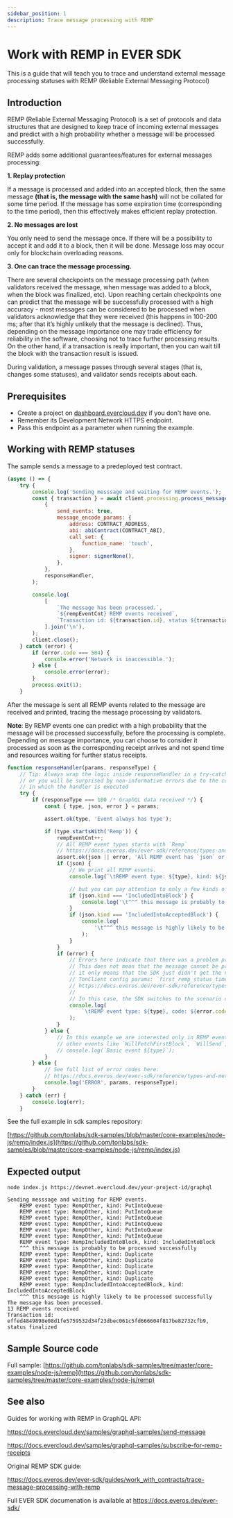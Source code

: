 ```yaml
---
sidebar_position: 1
description: Trace message processing with REMP
---
```


# Work with REMP in EVER SDK

This is a guide that will teach you to trace and understand external message processing statuses with REMP (Reliable External Messaging Protocol)

## Introduction

REMP (Reliable External Messaging Protocol) is a set of protocols and data structures that are designed to keep trace of incoming external messages and predict with a high probability whether a message will be processed successfully.

REMP adds some additional guarantees/features for external messages processing:


**1. Replay protection**

   If a message is processed and added into an accepted block, then the same message **(that is, the message with the same hash)** will not be collated for some time period. If the message has some expiration time (corresponding to the time period), then this effectively makes efficient replay protection.

**2. No messages are lost**

You only need to send the message once. If there will be a possibility to accept it and add it to a block, then it will be done. Message loss may occur only for blockchain overloading reasons.

**3. One can trace the message processing.**

There are several checkpoints on the message processing path (when validators received the message, when message was added to a block, when the block was finalized, etc). Upon reaching certain checkpoints one can predict that the message will be successfully processed with a high accuracy - most messages can be considered to be processed when validators acknowledge that they were received (this happens in 100-200 ms; after that it’s highly unlikely that the message is declined). Thus, depending on the message importance one may trade efficiency for reliability in the software, choosing not to trace further processing results. On the other hand, if a transaction is really important, then you can wait till the block with the transaction result is issued.

During validation, a message passes through several stages (that is, changes some statuses), and validator sends receipts about each.

## Prerequisites

* Create a project on [dashboard.evercloud.dev](https://dashboard.evercloud.dev) if you don't have one.
* Remember its Development Network HTTPS endpoint.
* Pass this endpoint as a parameter when running the example.

## Working with REMP statuses

The sample sends a message to a predeployed test contract.

```javascript
(async () => {
    try {
        console.log('Sending messsage and waiting for REMP events.');
        const { transaction } = await client.processing.process_message(
            {
                send_events: true,
                message_encode_params: {
                    address: CONTRACT_ADDRESS,
                    abi: abiContract(CONTRACT_ABI),
                    call_set: {
                        function_name: 'touch',
                    },
                    signer: signerNone(),
                },
            },
            responseHandler,
        );

        console.log(
            [
                `The message has been processed.`,
                `${rempEventCnt} REMP events received`,
                `Transaction id: ${transaction.id}, status ${transaction.status_name}`,
            ].join('\n'),
        );
        client.close();
    } catch (error) {
        if (error.code === 504) {
            console.error('Network is inaccessible.');
        } else {
            console.error(error);
        }
        process.exit(1);
    }

```

After the message is sent all REMP events related to the message are received and printed, tracing the message processing by validators.

**Note**: By REMP events one can predict with a high probability that the message will be processed successfully, before the processing is complete. Depending on message importance, you can choose to consider it processed as soon as the corresponding receipt arrives and not spend time and resources waiting for further status receipts.

```javascript
function responseHandler(params, responseType) {
    // Tip: Always wrap the logic inside responseHandler in a try-catch block
    // or you will be surprised by non-informative errors due to the context
    // in which the handler is executed
    try {
        if (responseType === 100 /* GraphQL data received */) {
            const { type, json, error } = params;

            assert.ok(type, 'Event always has type');

            if (type.startsWith('Remp')) {
                rempEventCnt++;
                // All REMP event types starts with `Remp`
                // https://docs.everos.dev/ever-sdk/reference/types-and-methods/mod_processing#processingevent
                assert.ok(json || error, 'All REMP event has `json` or `error` property');
                if (json) {
                    // We print all REMP events.
                    console.log(`\tREMP event type: ${type}, kind: ${json.kind}`);

                    // but you can pay attention to only a few kinds of events:
                    if (json.kind === 'IncludedIntoBlock') {
                        console.log('\t^^^ this message is probably to be processed successfully');
                    }
                    if (json.kind === 'IncludedIntoAcceptedBlock') {
                        console.log(
                            '\t^^^ this message is highly likely to be processed successfully',
                        );
                    }
                }
                if (error) {
                    // Errors here indicate that there was a problem processing the REMP.
                    // This does not mean that the message cannot be processed successfully,
                    // it only means that the SDK just didn't get the next status at the expected time, see
                    // TonClient config params: `first_remp_status_timeout`, `next_remp_status_timeout`
                    // https://docs.everos.dev/ever-sdk/reference/types-and-methods/mod_client#networkconfig
                    //
                    // In this case, the SDK switches to the scenario of waiting for a standby transaction (sequential block reading).
                    console.log(
                        `\tREMP event type: ${type}, code: ${error.code}, message: ${error.message}`,
                    );
                }
            } else {
                // In this example we are interested only in REMP events, so we skip
                // other events like `WillFetchFirstBlock`, `WillSend`, `DidSend`.
                // console.log(`Basic event ${type}`);
            }
        } else {
            // See full list of error codes here:
            // https://docs.everos.dev/ever-sdk/reference/types-and-methods/mod_net#neterrorcode
            console.log('ERROR', params, responseType);
        }
    } catch (err) {
        console.log(err);
    }
```

See the full example in sdk samples repository:

[https://github.com/tonlabs/sdk-samples/blob/master/core-examples/node-js/remp/index.js](https://github.com/tonlabs/sdk-samples/blob/master/core-examples/node-js/remp/index.js)

## Expected output

```
node index.js https://devnet.evercloud.dev/your-project-id/graphql

Sending messsage and waiting for REMP events.
	REMP event type: RempOther, kind: PutIntoQueue
	REMP event type: RempOther, kind: PutIntoQueue
	REMP event type: RempOther, kind: PutIntoQueue
	REMP event type: RempOther, kind: PutIntoQueue
	REMP event type: RempOther, kind: PutIntoQueue
	REMP event type: RempOther, kind: PutIntoQueue
	REMP event type: RempIncludedIntoBlock, kind: IncludedIntoBlock
	^^^ this message is probably to be processed successfully
	REMP event type: RempOther, kind: Duplicate
	REMP event type: RempOther, kind: Duplicate
	REMP event type: RempOther, kind: Duplicate
	REMP event type: RempOther, kind: Duplicate
	REMP event type: RempOther, kind: Duplicate
	REMP event type: RempIncludedIntoAcceptedBlock, kind: IncludedIntoAcceptedBlock
	^^^ this message is highly likely to be processed successfully
The message has been processed.
13 REMP events received
Transaction id: effed4849898e08d1fe5759532d34f23dbec061c5fd666604f817be82732cfb9, status finalized
```

## Sample Source code

Full sample: [https://github.com/tonlabs/sdk-samples/tree/master/core-examples/node-js/remp](https://github.com/tonlabs/sdk-samples/tree/master/core-examples/node-js/remp)

## See also

Guides for working with REMP in GraphQL API:

https://docs.evercloud.dev/samples/graphql-samples/send-message

https://docs.evercloud.dev/samples/graphql-samples/subscribe-for-remp-receipts

Original REMP SDK guide:

https://docs.everos.dev/ever-sdk/guides/work_with_contracts/trace-message-processing-with-remp

Full EVER SDK documenation is available at https://docs.everos.dev/ever-sdk/